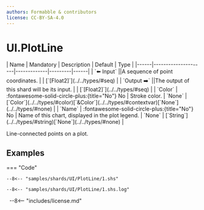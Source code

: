 ```yaml
---
authors: Formabble & contributors
license: CC-BY-SA-4.0
---
```



# UI.PlotLine

<div class="sh-parameters" markdown="1">
| Name | Mandatory | Description | Default | Type |
|------|---------------------|-------------|---------|------|
| `⬅️ Input` ||A sequence of point coordinates. | | [`[Float2]`](../../types/#seq) |
| `Output ➡️` ||The output of this shard will be its input. | | [`[Float2]`](../../types/#seq) |
| `Color` | :fontawesome-solid-circle-plus:{title="No"} No  | Stroke color. | `None` | [`Color`](../../types/#color)[`&Color`](../../types/#contextvar)[`None`](../../types/#none) |
| `Name` | :fontawesome-solid-circle-plus:{title="No"} No  | Name of this chart, displayed in the plot legend. | `None` | [`String`](../../types/#string)[`None`](../../types/#none) |

</div>

Line-connected points on a plot.

## Examples

=== "Code"

  ```x86asm linenums="1"
  --8<-- "samples/shards/UI/PlotLine/1.shs"
  ```

  ```
  --8<-- "samples/shards/UI/PlotLine/1.shs.log"
  ```
&nbsp;
--8<-- "includes/license.md"

